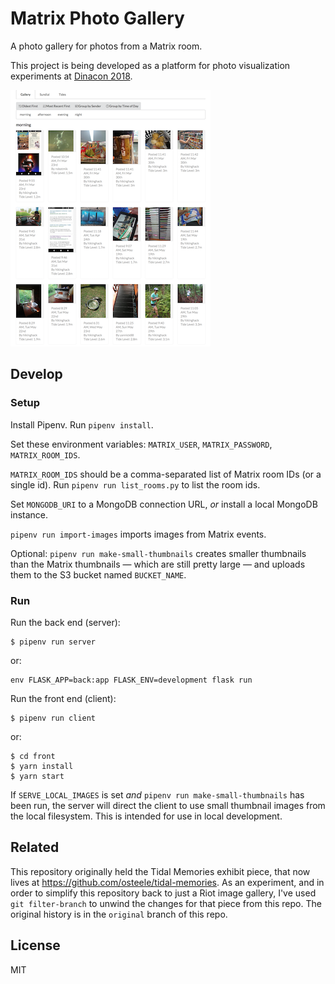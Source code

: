 # Matrix Photo Gallery

A photo gallery for photos from a Matrix room.

This project is being developed as a platform for photo visualization
experiments at [Dinacon 2018](https://www.dinacon.org).

![](./docs/screenshot.png)

## Develop

### Setup

Install Pipenv. Run `pipenv install`.

Set these environment variables: `MATRIX_USER`, `MATRIX_PASSWORD`,
`MATRIX_ROOM_IDS`.

`MATRIX_ROOM_IDS` should be a comma-separated list of Matrix room IDs (or a
single id). Run `pipenv run list_rooms.py` to list the room ids.

Set `MONGODB_URI` to a MongoDB connection URL, *or* install a local MongoDB
instance.

`pipenv run import-images` imports images from Matrix events.

Optional: `pipenv run make-small-thumbnails` creates smaller thumbnails than the
Matrix thumbnails — which are still pretty large — and uploads them to the S3
bucket named `BUCKET_NAME`.

### Run

Run the back end (server):

```shell
$ pipenv run server
```

or:

```shell
env FLASK_APP=back:app FLASK_ENV=development flask run
```

Run the front end (client):

```shell
$ pipenv run client
```

or:

```shell
$ cd front
$ yarn install
$ yarn start
```

If `SERVE_LOCAL_IMAGES` is set *and* `pipenv run make-small-thumbnails` has been
run, the server will direct the client to use small thumbnail images from the
local filesystem. This is intended for use in local development.

## Related

This repository originally held the Tidal Memories exhibit piece, that now lives
at <https://github.com/osteele/tidal-memories>. As an experiment, and in order
to simplify this repository back to just a Riot image gallery, I've used `git
filter-branch` to unwind the changes for that piece from this repo. The original
history is in the `original` branch of this repo.

## License

MIT
